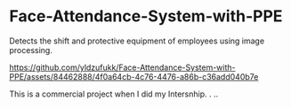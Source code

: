 # Face-Attendance-System-with-PPE

Detects the shift and protective equipment of employees using image processing.

https://github.com/yldzufukk/Face-Attendance-System-with-PPE/assets/84462888/4f0a64cb-4c76-4476-a86b-c36add040b7e

This is a commercial project when I did my Intersnhip.
.
..
